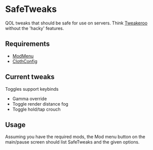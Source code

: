 # SafeTweaks

QOL tweaks that should be safe for use on servers. Think [Tweakeroo](https://github.com/maruohon/tweakeroo) without the 'hacky' features.

## Requirements

* [ModMenu](https://github.com/TerraformersMC/ModMenu)
* [ClothConfig](https://github.com/shedaniel/cloth-config)

## Current tweaks

Toggles support keybinds

* Gamma override
* Toggle render distance fog
* Toggle hold/tap crouch

## Usage

Assuming you have the required mods, the Mod menu button on the main/pause screen should list SafeTweaks and the given options.
